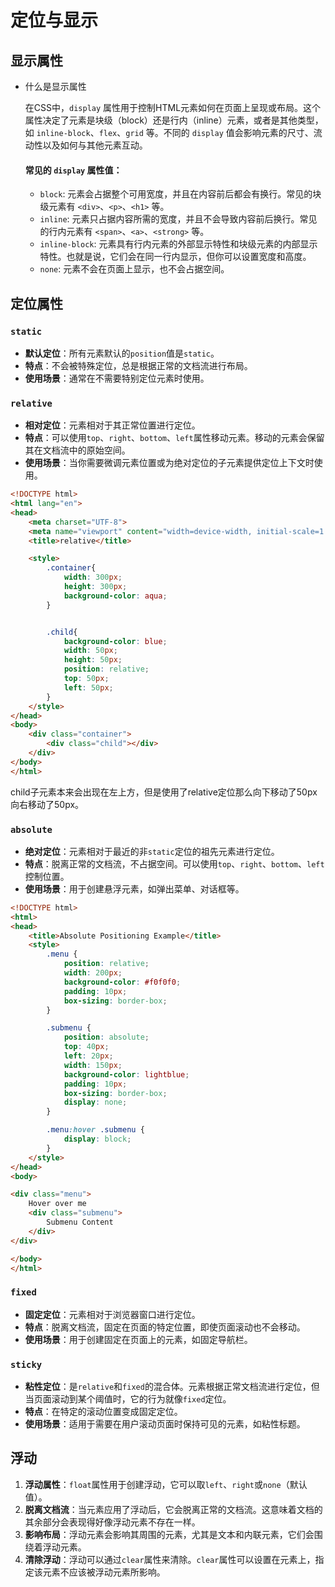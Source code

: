 # 定位与显示 

## 显示属性

- 什么是显示属性

  在CSS中，`display` 属性用于控制HTML元素如何在页面上呈现或布局。这个属性决定了元素是块级（block）还是行内（inline）元素，或者是其他类型，如 `inline-block`、`flex`、`grid` 等。不同的 `display` 值会影响元素的尺寸、流动性以及如何与其他元素互动。

  #### 常见的 `display` 属性值：

  - `block`: 元素会占据整个可用宽度，并且在内容前后都会有换行。常见的块级元素有 `<div>`、`<p>`、`<h1>` 等。
  - `inline`: 元素只占据内容所需的宽度，并且不会导致内容前后换行。常见的行内元素有 `<span>`、`<a>`、`<strong>` 等。
  - `inline-block`: 元素具有行内元素的外部显示特性和块级元素的内部显示特性。也就是说，它们会在同一行内显示，但你可以设置宽度和高度。
  - `none`: 元素不会在页面上显示，也不会占据空间。

## 定位属性

### `static`

- **默认定位**：所有元素默认的`position`值是`static`。
- **特点**：不会被特殊定位，总是根据正常的文档流进行布局。
- **使用场景**：通常在不需要特别定位元素时使用。

### `relative`

- **相对定位**：元素相对于其正常位置进行定位。
- **特点**：可以使用`top`、`right`、`bottom`、`left`属性移动元素。移动的元素会保留其在文档流中的原始空间。
- **使用场景**：当你需要微调元素位置或为绝对定位的子元素提供定位上下文时使用。

```html
<!DOCTYPE html>
<html lang="en">
<head>
    <meta charset="UTF-8">
    <meta name="viewport" content="width=device-width, initial-scale=1.0">
    <title>relative</title>

    <style>
        .container{
            width: 300px;
            height: 300px;
            background-color: aqua;
        }


        .child{
            background-color: blue;
            width: 50px;
            height: 50px;
            position: relative;
            top: 50px;
            left: 50px;
        }
    </style>
</head>
<body>
    <div class="container">
        <div class="child"></div>
    </div>
</body>
</html>
```

child子元素本来会出现在左上方，但是使用了relative定位那么向下移动了50px向右移动了50px。

### `absolute`

- **绝对定位**：元素相对于最近的非`static`定位的祖先元素进行定位。
- **特点**：脱离正常的文档流，不占据空间。可以使用`top`、`right`、`bottom`、`left`控制位置。
- **使用场景**：用于创建悬浮元素，如弹出菜单、对话框等。

```html
<!DOCTYPE html>
<html>
<head>
    <title>Absolute Positioning Example</title>
    <style>
        .menu {
            position: relative;
            width: 200px;
            background-color: #f0f0f0;
            padding: 10px;
            box-sizing: border-box;
        }

        .submenu {
            position: absolute;
            top: 40px;
            left: 20px;
            width: 150px;
            background-color: lightblue;
            padding: 10px;
            box-sizing: border-box;
            display: none;
        }

        .menu:hover .submenu {
            display: block;
        }
    </style>
</head>
<body>

<div class="menu">
    Hover over me
    <div class="submenu">
        Submenu Content
    </div>
</div>

</body>
</html>
```

### `fixed`

- **固定定位**：元素相对于浏览器窗口进行定位。
- **特点**：脱离文档流，固定在页面的特定位置，即使页面滚动也不会移动。
- **使用场景**：用于创建固定在页面上的元素，如固定导航栏。

### `sticky`

- **粘性定位**：是`relative`和`fixed`的混合体。元素根据正常文档流进行定位，但当页面滚动到某个阈值时，它的行为就像`fixed`定位。
- **特点**：在特定的滚动位置变成固定定位。
- **使用场景**：适用于需要在用户滚动页面时保持可见的元素，如粘性标题。

## 浮动

1. **浮动属性**：`float`属性用于创建浮动，它可以取`left`、`right`或`none`（默认值）。
2. **脱离文档流**：当元素应用了浮动后，它会脱离正常的文档流。这意味着文档的其余部分会表现得好像浮动元素不存在一样。
3. **影响布局**：浮动元素会影响其周围的元素，尤其是文本和内联元素，它们会围绕着浮动元素。
4. **清除浮动**：浮动可以通过`clear`属性来清除。`clear`属性可以设置在元素上，指定该元素不应该被浮动元素所影响。